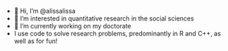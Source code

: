 - 👋 Hi, I’m @alissalissa
- 👀 I’m interested in quantitative research in the social sciences
- 🌱 I’m currently working on my doctorate
- I use code to solve research problems, predominantly in R and C++, as well as for fun!

<!---
alissalissa/alissalissa is a ✨ special ✨ repository because its `README.md` (this file) appears on your GitHub profile.
You can click the Preview link to take a look at your changes.
--->
